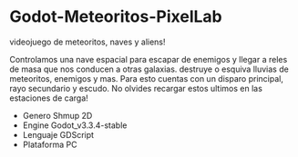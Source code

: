 # Godot-Meteoritos-PixelLab
videojuego de meteoritos, naves y aliens!

Controlamos una nave espacial para escapar de enemigos y llegar a reles de masa
que nos conducen a otras galaxias. destruye o esquiva lluvias de meteoritos,
enemigos y mas. Para esto cuentas con un disparo principal, rayo secundario y
escudo. No olvides recargar estos ultimos en las estaciones de carga! 

- Genero Shmup 2D
- Engine Godot_v3.3.4-stable
- Lenguaje GDScript
- Plataforma PC
